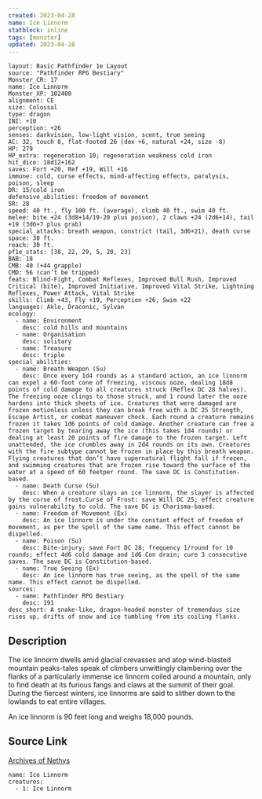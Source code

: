 ```yaml
---
created: 2023-04-28
name: Ice Linnorm
statblock: inline
tags: [monster]
updated: 2023-04-28
---
```

```statblock
layout: Basic Pathfinder 1e Layout
source: "Pathfinder RPG Bestiary"
Monster_CR: 17
name: Ice Linnorm
Monster_XP: 102400
alignment: CE
size: Colossal
type: dragon
INI: +10
perception: +26
senses: darkvision, low-light vision, scent, true seeing
AC: 32, touch 8, flat-footed 26 (dex +6, natural +24, size -8)
HP: 279
HP_extra: regeneration 10; regeneration weakness cold iron
hit_dice: 18d12+162
saves: Fort +20, Ref +19, Will +16
immune: cold, curse effects, mind-affecting effects, paralysis, poison, sleep
DR: 15/cold iron
defensive_abilities: freedom of movement
SR: 28
speed: 40 ft., fly 100 ft. (average), climb 40 ft., swim 40 ft.
melee: bite +24 (3d8+14/19-20 plus poison), 2 claws +24 (2d6+14), tail +19 (3d6+7 plus grab)
special_attacks: breath weapon, constrict (tail, 3d6+21), death curse
space: 30 ft.
reach: 30 ft.
pf1e_stats: [38, 22, 29, 5, 20, 23]
BAB: 18
CMB: 40 (+44 grapple)
CMD: 56 (can’t be tripped)
feats: Blind-Fight, Combat Reflexes, Improved Bull Rush, Improved Critical (bite), Improved Initiative, Improved Vital Strike, Lightning Reflexes, Power Attack, Vital Strike
skills: Climb +43, Fly +19, Perception +26, Swim +22
languages: Aklo, Draconic, Sylvan
ecology:
  - name: Environment
    desc: cold hills and mountains
  - name: Organisation
    desc: solitary
  - name: Treasure
    desc: triple
special_abilities:
  - name: Breath Weapon (Su)
    desc: Once every 1d4 rounds as a standard action, an ice linnorm can expel a 60-foot cone of freezing, viscous ooze, dealing 18d8 points of cold damage to all creatures struck (Reflex DC 28 halves). The freezing ooze clings to those struck, and 1 round later the ooze hardens into thick sheets of ice. Creatures that were damaged are frozen motionless unless they can break free with a DC 25 Strength, Escape Artist, or combat maneuver check. Each round a creature remains frozen it takes 1d6 points of cold damage. Another creature can free a frozen target by tearing away the ice (this takes 1d4 rounds) or dealing at least 20 points of fire damage to the frozen target. Left unattended, the ice crumbles away in 2d4 rounds on its own. Creatures with the fire subtype cannot be frozen in place by this breath weapon. Flying creatures that don’t have supernatural flight fall if frozen, and swimming creatures that are frozen rise toward the surface of the water at a speed of 60 feetper round. The save DC is Constitution-based.
  - name: Death Curse (Su)
    desc: When a creature slays an ice linnorm, the slayer is affected by the curse of frost.Curse of Frost: save Will DC 25; effect creature gains vulnerability to cold. The save DC is Charisma-based.
  - name: Freedom of Movement (Ex)
    desc: An ice linnorm is under the constant effect of freedom of movement, as per the spell of the same name. This effect cannot be dispelled.
  - name: Poison (Su)
    desc: Bite-injury; save Fort DC 28; frequency 1/round for 10 rounds; effect 4d6 cold damage and 1d6 Con drain; cure 3 consecutive saves. The save DC is Constitution-based.
  - name: True Seeing (Ex)
    desc: An ice linnorm has true seeing, as the spell of the same name. This effect cannot be dispelled.
sources:
  - name: Pathfinder RPG Bestiary
    desc: 191
desc_short: A snake-like, dragon-headed monster of tremendous size rises up, drifts of snow and ice tumbling from its coiling flanks.
```
## Description
The ice linnorm dwells amid glacial crevasses and atop wind-blasted mountain peaks-tales speak of climbers unwittingly clambering over the flanks of a particularly immense ice linnorm coiled around a mountain, only to find death at its furious fangs and claws at the summit of their goal. During the fiercest winters, ice linnorms are said to slither down to the lowlands to eat entire villages.

An ice linnorm is 90 feet long and weighs 18,000 pounds.
## Source Link
[Archives of Nethys](https://aonprd.com/MonsterDisplay.aspx?ItemName=Ice%20Linnorm)
```encounter-table
name: Ice Linnorm
creatures:
  - 1: Ice Linnorm
```
